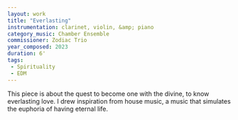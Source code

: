 ```yaml
---
layout: work
title: "Everlasting"
instrumentation: clarinet, violin, &amp; piano
category_music: Chamber Ensemble
commissioner: Zodiac Trio
year_composed: 2023
duration: 6'
tags:
 - Spirituality
 - EDM
---
```

This piece is about the quest to become one with the divine, to know everlasting love. I drew inspiration from house music, a music that simulates the euphoria of having eternal life.